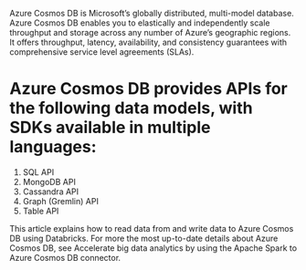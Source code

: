 Azure Cosmos DB is Microsoft’s globally distributed, multi-model database. Azure Cosmos DB enables you to elastically and independently scale throughput and storage across any number of Azure’s geographic regions. It offers throughput, latency, availability, and consistency guarantees with comprehensive service level agreements (SLAs). 

# Azure Cosmos DB provides APIs for the following data models, with SDKs available in multiple languages:
1. SQL API
2. MongoDB API
3. Cassandra API
4. Graph (Gremlin) API
5. Table API

This article explains how to read data from and write data to Azure Cosmos DB using Databricks. For more the most up-to-date details about Azure Cosmos DB, see Accelerate big data analytics by using the Apache Spark to Azure Cosmos DB connector.
